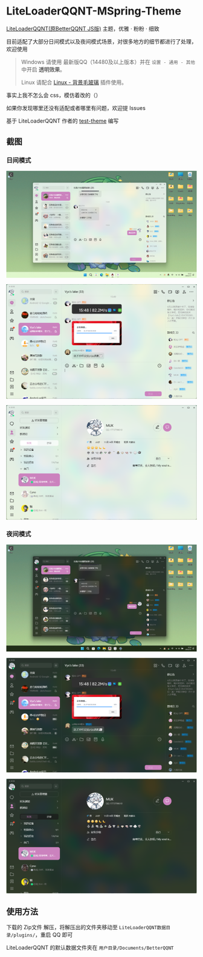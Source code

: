 # LiteLoaderQQNT-MSpring-Theme

[LiteLoaderQQNT(原BetterQQNT JS版)](https://github.com/mo-jinran/BetterQQNT) 主题，优雅 · 粉粉 · 细致

目前适配了大部分日间模式以及夜间模式场景，对很多地方的细节都进行了处理，欢迎使用

> Windows 请使用 最新版QQ（14480及以上版本）并在 `设置 - 通用 - 其他` 中开启 **透明效果**。
>
> Linux 请配合 [Linux - 背景毛玻璃](https://github.com/mo-jinran/linux-qqnt-background-blur) 插件使用。

事实上我不怎么会 css，模仿着改的（）

如果你发现哪里还没有适配或者哪里有问题，欢迎提 Issues

基于 LiteLoaderQQNT 作者的 [test-theme](https://github.com/mo-jinran/test-theme) 编写

## 截图

### 日间模式

![总览 置顶&选中聊天展示](./screenshots/1.png)

![非置顶](./screenshots/3.png)

![联系人](./screenshots/5.png)

### 夜间模式

![总览 置顶&选中聊天展示](./screenshots/2.png)

![非置顶](./screenshots/4.png)

![联系人](./screenshots/6.png)

## 使用方法

下载的 Zip文件 解压，将解压出的文件夹移动至 `LiteLoaderQQNT数据目录/plugins/`，重启 QQ 即可

LiteLoaderQQNT 的默认数据文件夹在 `用户目录/Documents/BetterQQNT`